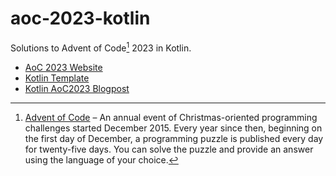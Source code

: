 # aoc-2023-kotlin

Solutions to Advent of Code[^aoc] 2023 in Kotlin.

- [AoC 2023 Website][aoc2023]
- [Kotlin Template][template]
- [Kotlin AoC2023 Blogpost][blogpost]

[^aoc]:
    [Advent of Code][aoc] – An annual event of Christmas-oriented programming challenges started December 2015.
    Every year since then, beginning on the first day of December, a programming puzzle is published every day for twenty-five days.
    You can solve the puzzle and provide an answer using the language of your choice.

[aoc]: https://adventofcode.com
[blogpost]: https://blog.jetbrains.com/kotlin/2023/11/advent-of-code-2023-with-kotlin/
[template]: https://github.com/kotlin-hands-on/advent-of-code-kotlin-template
[aoc2023]:  https://adventofcode.com/2023
